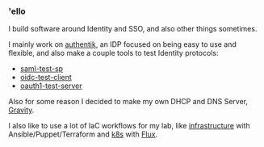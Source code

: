 ### 'ello

I build software around Identity and SSO, and also other things sometimes.

I mainly work on [authentik](https://github.com/goauthentik/authentik), an IDP focused on being easy to use and flexible, and also make a couple tools to test Identity protocols:

- [saml-test-sp](https://github.com/BeryJu/saml-test-sp)
- [oidc-test-client](https://github.com/BeryJu/oidc-test-client)
- [oauth1-test-server](https://github.com/BeryJu/oauth1-test-server)

Also for some reason I decided to make my own DHCP and DNS Server, [Gravity](https://github.com/BeryJu/gravity).

I also like to use a lot of IaC workflows for my lab, like [infrastructure](https://github.com/BeryJu/infrastructure) with Ansible/Puppet/Terraform and [k8s](https://github.com/BeryJu/k8s) with [Flux](https://fluxcd.io/).
